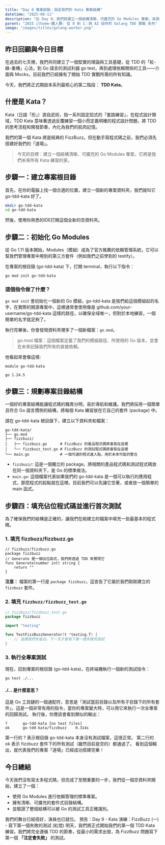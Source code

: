 ```yaml
---
title: "Day 8 專案啟動：設定我們的 Kata 專案結構"
datetime: "2025-08-11"
description: "在 Day 8，我們將建立一個結構清晰、可擴充的 Go Modules 專案，為我們的 TDD Kata 練習做好準備。這個專案將成為我們未來所有 Kata 練習的家。"
parent: "2025 ithome-鐵人賽: 從 0 到 1：與 AI 協作的 Golang TDD 實戰 系列"
image: "images/titles/golang-worker.png"
---
```


## 昨日回顧與今日目標

在過去的七天裡，我們共同建立了一個堅實的理論與工具基礎，從 TDD 的「紅-綠-重構」心法，到 Go 語言的測試利器 go test，再到處理依賴關係的工具——介面與 Mocks，目前我們已經擁有了開始 TDD 實戰所需的所有知識。

今天，我們將正式開啟本系列最核心的第二階段： **TDD Kata**。

## 什麼是 Kata？

Kata（日語「形」）源自武術，指一系列固定招式的「套路練習」，在程式設計領域，TDD Kata 意味著透過反覆練習一個小而定義明確的程式設計問題，將 TDD 的思考流程和開發節奏，內化為我們的肌肉記憶。

我們的第一個 Kata 將是經典的 FizzBuzz。但在動手寫程式碼之前，我們必須先搭建好我們的「道場」。

> 今天的目標：建立一個結構清晰、可擴充的 Go Modules 專案，它將是我們未來所有 Kata 練習的家。

## 步驟一：建立專案根目錄

首先，在你的電腦上找一個合適的位置，建立一個新的專案資料夾，我們就叫它 go-tdd-kata 好了。

```bash
mkdir go-tdd-kata
cd go-tdd-kata
```

然後，使用你熟悉的IDE打開這個全新的空資料夾。

## 步驟二：初始化 Go Modules

從 Go 1.11 版本開始，Modules（模組）成為了官方推薦的依賴管理系統，它可以幫我們管理專案中用到的第三方套件（例如我們之前學到的 testify）。

在專案的根目錄 (go-tdd-kata) 下，打開 terminal，執行以下指令：

```bash
go mod init go-tdd-kata
```

### 這個指令做了什麼？

```go mod init``` 會初始化一個新的 Go 模組，go-tdd-kata 是我們給這個模組起的名字，在實際的開源專案中，這裡通常會使用像是 github.com/your-username/go-tdd-kata 這樣的路徑，以確保全域唯一，但對於本地練習，一個簡單的名字就足夠了。

執行完畢後，你會發現資料夾裡多了一個新檔案：`go.mod`。

> go.mod 檔案：這個檔案定義了我們的模組路徑、所使用的 Go 版本，並會在未來記錄我們所有的直接依賴。

他看起來會像這樣:

```text
module go-tdd-kata

go 1.24.5
```

## 步驟三：規劃專案目錄結構

一個好的專案結構能讓程式碼的職責分明，易於導航和維護。我們將採用一個簡單且符合 Go 語言慣例的結構，將每個 Kata 練習放在它自己的套件 (package) 中。

請在 go-tdd-kata 根目錄下，建立以下資料夾和檔案：

``` text
go-tdd-kata/
├── go.mod
├── fizzbuzz/
│   ├── fizzbuzz.go      # FizzBuzz 的產品程式碼將會寫在這裡
│   └── fizzbuzz_test.go # FizzBuzz 的測試程式碼將會寫在這裡
└── main.go              # 一個可選的程式進入點，用於未來可能的整合
```

- `fizzbuzz/`: 這是一個獨立的 package。將相關的產品程式碼和測試程式碼放在同一個資料夾下，是 Go 的標準做法。
- `main.go`: 這個檔案代表如果我們的 go-tdd-kata 是一個可以執行的應用程式，那麼程式的起點就在這裡。目前我們可以先讓它空著，或者放一個簡單的 main 函式。

## 步驟四：填充佔位程式碼並進行首次測試

為了確保我們的結構是正確的，讓我們在剛建立的檔案中填充一些最基本的程式碼。

### 1. 填充 fizzbuzz/fizzbuzz.go

```golang
// fizzbuzz/fizzbuzz.go
package fizzbuzz
// Generate 是一個佔位函式，我們將透過 TDD 來實現它
func Generate(number int) string {
    return ""
}
```

**注意：** 檔案的第一行是 `package fizzbuzz`，這宣告了它屬於我們剛剛建立的 `fizzbuzz` 套件。

### 2. 填充 `fizzbuzz/fizzbuzz_test.go`

```go
// fizzbuzz/fizzbuzz_test.go
package fizzbuzz

import "testing"

func TestFizzBuzzGenerator(t *testing.T) {
    // 這裡我們先留白，下一天才會寫下第一個失敗的測試
}
```

### 3. 執行全專案測試

現在，回到專案的根目錄 (go-tdd-kata)，在終端機執行一個新的測試指令：

```bash
go test ./...
```

#### ./... 是什麼意思？

這是 Go 工具鏈的一個通配符，意思是「測試當前目錄以及所有子目錄下的所有套件」，這是一個非常有用的指令，當你的專案變大時，可以用它來執行一次全專案的回歸測試。
執行後，你應該會看到類似的輸出：

```text
?       go-tdd-kata [no test files]
ok      go-tdd-kata/fizzbuzz    0.314s
```

第一行的 ? 表示根目錄 go-tdd-kata 本身沒有測試檔案，這很正常。
第二行的 ok 表示 fizzbuzz 套件下的所有測試（雖然目前是空的）都通過了。
看到這個輸出，就代表我們的專案「道場」已經成功搭建完畢！

## 今日總結

今天我們沒有寫太多程式碼，但完成了至關重要的一步，我們從一個空資料夾開始，建立了一個：

- 使用 Go Modules 進行依賴管理的標準專案。
- 擁有清晰、可擴充的套件式目錄結構。
- 並驗證了整個結構可以被 Go 的測試工具正確識別。

我們的舞台已經搭好，演員也已就位。
預告：Day 9 - Kata 演練：FizzBuzz (一) - 寫下第一個失敗的測試 (紅燈)
明天，我們將正式開始我們的第一個 TDD Kata 練習。我們將完全遵循 TDD 的節奏，從最小的需求出發，為 FizzBuzz 問題寫下第一個 **「注定會失敗」** 的測試。